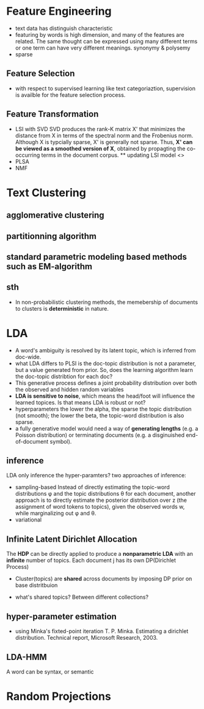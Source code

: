 # Feature Engineering
* text data has distinguish characteristic
* featuring by words is high dimension, and many of the features are related.
  The same thought can be expressed using many different terms or one term can have very different meanings.
  synonymy & polysemy
* sparse
## Feature Selection
* with respect to supervised learning like text categoriaztion, supervision is availble for the feature selection process.
## Feature Transformation
* LSI with SVD
  SVD produces the rank-K matrix X' that minimizes the distance from X in terms of the spectral norm and the Frobenius norm. Although X is typcially sparse, X' is generally not sparse. Thus, **X' can be viewed as a smoothed version of X**, obtained by propagting the co-occurring terms in the document corpus.
** updating LSI model
	<<On updating problems in latent semantic indexing>>
* PLSA
* NMF

# Text Clustering
## agglomerative clustering
## partitionning algorithm
## standard parametric modeling based methods such as EM-algorithm
## sth
* In non-probabilistic clustering methods, the memebership of documents to clusters is **deterministic** in nature.


# LDA
* A word's ambiguity is resolved by its latent topic, which is inferred from
  doc-wide.
* what LDA differs to PLSI is the doc-topic distribution is not a parameter, but
  a value generated from prior. So, does the learning algorithm learn the
  doc-topic distribtion for each doc?
* This generative process defines a joint probability distribution over both the observed and hidden random variables
* **LDA is sensitive to noise**, which means the head/foot will influence the
  learned topices. Is that means LDA is robust or not?
* hyperparameters
  the lower the alpha, the sparse the topic distribution (not smooth); the lower
  the beta, the topic-word distribution is also sparse.
* a fully generative model would need a way of **generating lengths** (e.g. a Poisson distribution) or terminating documents (e.g. a disginuished end-of-document symbol).
## inference
LDA only inference the hyper-paramters?
two approaches of inference:
* sampling-based
Instead of directly estimating the topic-word distributions φ and the topic
distributions  θ  for each document, another approach is to directly estimate
the posterior distribution over z (the assignment of word tokens to topics),
given the observed words w, while marginalizing out φ and θ.
* variational

## Infinite Latent Dirichlet Allocation
The **HDP** can be directly applied to produce a **nonparametric LDA** with an
**infinite** number of topics.
Each document j has its own DP(Dirichlet Process)

* Cluster(topics) are **shared** across documents by imposing DP prior on base distritbuion

* what's shared topics? Between different collections?

## hyper-parameter estimation
* using Minka's fixted-point iteration
  T. P. Minka. Estimating a dirichlet distribution. Technical report, Microsoft Research, 2003.


## LDA-HMM
A word can be syntax, or semantic


# Random Projections
